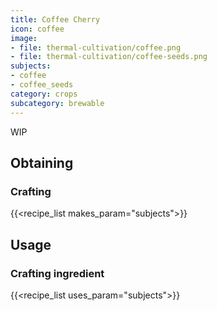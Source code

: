 ```yaml
---
title: Coffee Cherry
icon: coffee
image:
- file: thermal-cultivation/coffee.png
- file: thermal-cultivation/coffee-seeds.png
subjects: 
- coffee
- coffee_seeds
category: crops
subcategory: brewable
---
```


WIP

Obtaining
---------

### Crafting
{{<recipe_list makes_param="subjects">}}

Usage
-----

### Crafting ingredient
{{<recipe_list uses_param="subjects">}}